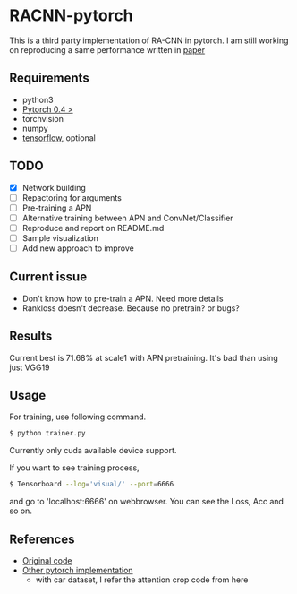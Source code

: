 # RACNN-pytorch
This is a third party implementation of RA-CNN in pytorch. I am still working on reproducing a same performance written in [paper](https://www.microsoft.com/en-us/research/wp-content/uploads/2017/07/Look-Closer-to-See-Better-Recurrent-Attention-Convolutional-Neural-Network-for-Fine-grained-Image-Recognition.pdf)

## Requirements
- python3
- [Pytorch 0.4 > ](https://github.com/pytorch/pytorch#from-source)
- torchvision
- numpy
- [tensorflow](https://www.tensorflow.org/install/), optional

## TODO
- [x] Network building
- [ ] Repactoring for arguments
- [ ] Pre-training a APN
- [ ] Alternative training between APN and ConvNet/Classifier
- [ ] Reproduce and report on README.md
- [ ] Sample visualization
- [ ] Add new approach to improve

## Current issue
- Don't know how to pre-train a APN. Need more details
- Rankloss doesn't decrease. Because no pretrain? or bugs?

## Results

Current best is 71.68% at scale1 with APN pretraining. It's bad than using just VGG19

## Usage

For training, use following command.

```bash
$ python trainer.py
```

Currently only cuda available device support.

If you want to see training process,

```bash
$ Tensorboard --log='visual/' --port=6666
```

and go to 'localhost:6666' on webbrowser. You can see the Loss, Acc and so on.

## References

- [Original code](https://github.com/Jianlong-Fu/Recurrent-Attention-CNN)
- [Other pytorch implementation](https://github.com/Charleo85/DeepCar)
    - with car dataset, I refer the attention crop code from here
